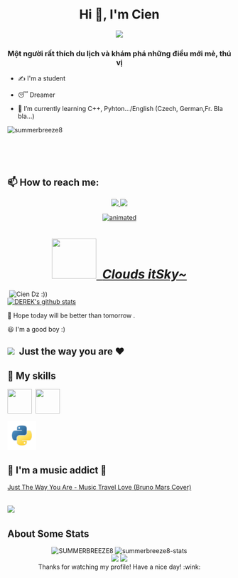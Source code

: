 <h1 align="center">Hi 👋, I'm Cien </h1>
<p align="center"><img src="https://img.icons8.com/color/48/000000/vietnam-circular.png"/></p>
<h3 align="center"> Một người rất thích du lịch và khám phá những điều mới mẻ, thú vị</h3>

- ✍ I'm a student 

- 😴 Dreamer 

- 🌱 I’m currently learning C++, Pyhton.../English (Czech, German,Fr. Bla bla...)


<p align="left"> <img src="https://komarev.com/ghpvc/?username=summerbreeze8&label=Profile%20views&color=0e75b6&style=flat" alt="summerbreeze8" /> </p>
<br> <br> <br>

## 📫 How to reach me:

<p align="center">
  <a href="https://www.facebook.com/Rabb017/" alt="Facebook">
    <img src="https://img.icons8.com/fluent/48/000000/facebook-new.png" target="_blank" />
  </a> 
  <a href="https://www.github.com/SummerBreeze8" alt="Github">
    <img src="https://img.icons8.com/fluent/48/000000/github.png"/>
</p>

<p align="center">

<img src="https://readme-typing-svg.herokuapp.com?size=30&duration=1500&lines=Hello+world!;Ch%C3%A0o+th%E1%BA%BF+gi%E1%BB%9Bi!;%E3%81%93%E3%82%93%E3%81%AB%E3%81%A1%E3%81%AF%E4%B8%96%E7%95%8C!!;Bonjour!;%EC%95%88%EB%85%95%ED%95%98%EC%84%B8%EC%9A%94+%EC%84%B8%EA%B3%84!;I'm+Cien;You+can+call+me+CienDzai" alt="animated" />
 </p>

## <h1 align="center"> <img src="https://i.pinimg.com/originals/1d/da/d7/1ddad7f4364ef2f87efc82d7f876d18c.gif" height="90" width="100"> &nbsp;***Clouds itSky~***



<img align="right" alt="Cien Dz :))" width="500" src="https://c.tenor.com/Fyhu5etD_84AAAAC/anime-sky.gif">

  
  [![DEREK's github stats](https://github-readme-stats.vercel.app/api?username=summerbreeze8&show_icons=true&title_color=fff&icon_color=79ff97&text_color=9f9f9f&bg_color=151515)](https://github.com/summerbreeze8)


  
  
 🚀 Hope today will be better than tomorrow .
 
 😃 I'm a good boy :)


 
 ## <img src="https://camo.githubusercontent.com/ffbf71edb9eb65671926a8cc42a5a740bf5b799a9b93699a3a0de76e1793a80b/68747470733a2f2f6d656469612e67697068792e636f6d2f6d656469612f54456e586b637348725034596564436868412f67697068792e676966" width="35px">&nbsp; Just the way you are  ❤️

 
## 🔮 **My skills**
<img src="https://camo.githubusercontent.com/4d67389739aa53e876a878719fa61eeebea468ae0be6af71903fa8c4c9b72018/68747470733a2f2f692e67697068792e636f6d2f6d656469612f49647941514a564e326b56504e55726f6a4d2f3230302e77656270" width="55px" height="55px" >&nbsp;
<img src="https://camo.githubusercontent.com/0cad3f969b0946abd0e5f16e9ed1ff78a2495a40c2bb5c6414aefd4be76505aa/68747470733a2f2f692e67697068792e636f6d2f6d656469612f4b7a4a6b7a6a676766474e355079366e6b542f3230302e77656270" width="55px" height="55px" >&nbsp;

  <code><img height="65" src="https://raw.githubusercontent.com/github/explore/80688e429a7d4ef2fca1e82350fe8e3517d3494d/topics/python/python.png"></code>

  ## 🎻 **I'm a music addict 🦫**

<a href="https://www.youtube.com/watch?v=RHT8gNLRFtU">Just The Way You Are - Music Travel Love (Bruno Mars Cover)</a>



## <img src="https://c.tenor.com/NgZW2n9kzawAAAAd/ponyo-studio-ghibli.gif" width="25px"> 
  
 ## About Some Stats
<div align="center">
<img height="150em" src="https://github-readme-stats.vercel.app/api/top-langs/?username=summerbreeze8&layout=compact&show_icon=true&theme=algolia" alt="SUMMERBREEZE8"/>
<img height="150em" src="https://github-readme-stats.vercel.app/api/?username=summerbreeze8&layout=compact&show_icon=true&theme=algolia" alt="summerbreeze8-stats"/>
</div>
<div align="center">
  <img src="http://github-readme-streak-stats.herokuapp.com?user=summerbreeze8&theme=algolia&background=0d1117&hide_border=true" />
  <img src="https://activity-graph.herokuapp.com/graph?username=summerbreeze8&theme=react-dark"/>
</div>


<div align="center">
  Thanks for watching my profile! Have a nice day! :wink: <br/>
</div>

